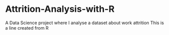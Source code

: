 # Attrition-Analysis-with-R
A Data Science project where I analyse a dataset about work attrition
This is a line created from R